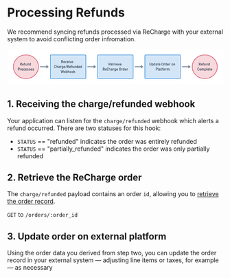 # Processing Refunds
We recommend syncing refunds processed via ReCharge with your external system to avoid conflicting order infromation.

![processing refunds](assets/images/processing-refunds.png)

## 1. Receiving the charge/refunded webhook

Your application can listen for the `charge/refunded` webhook which alerts a refund occurred. There are two statuses for this hook:

- `STATUS` == "refunded" indicates the order was entirely refunded
- `STATUS` == "partially_refunded" indicates the order was only partially refunded

## 2. Retrieve the ReCharge order
The `charge/refunded` payload contains an order `id`, allowing you to [retrieve the order record](https://developer.rechargepayments.com/#retrieve-an-order).

`GET` to `/orders/:order_id`

## 3. Update order on external platform

Using the order data you derived from step two, you can update the order record in your external system — adjusting line items or taxes, for example — as necessary